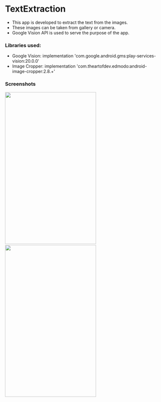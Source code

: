 # TextExtraction

* This app is developed to extract the text from the images.   
* These images can be taken from gallery or camera.  
* Google Vision API is used to serve the purpose of the app.

### Libraries used:
* Google Vision: implementation 'com.google.android.gms:play-services-vision:20.0.0'
* Image Cropper: implementation 'com.theartofdev.edmodo:android-image-cropper:2.8.+'

### Screenshots

<p float="left">
  <img src="https://user-images.githubusercontent.com/45800574/127684254-b331579b-268c-41b0-8c4f-e8eeb51fcb8d.jpeg" width="300" height="500" />
  &nbsp &nbsp &nbsp
  <img src="https://user-images.githubusercontent.com/45800574/127685480-573d5eba-002c-4bfb-a8ec-36f68a4acea6.jpeg" width="300" height="500" />
</p>


 
 
